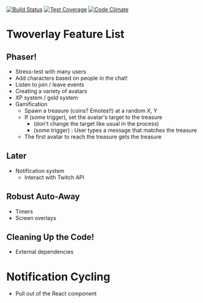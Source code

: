 [![Build Status](https://travis-ci.org/gisikw/twoverlay.svg?branch=master)](https://travis-ci.org/gisikw/twoverlay)
[![Test Coverage](https://codeclimate.com/github/gisikw/twoverlay/badges/coverage.svg)](https://codeclimate.com/github/gisikw/twoverlay/coverage)
[![Code Climate](https://codeclimate.com/github/gisikw/twoverlay/badges/gpa.svg)](https://codeclimate.com/github/gisikw/twoverlay)

# Twoverlay Feature List

## Phaser!
- Stress-test with many users
- Add characters based on people in the chat!
- Listen to join / leave events
- Creating a variety of avatars
- XP system / gold system
- Gamification
  - Spawn a treasure (coins? Emotes!!) at a random X, Y
  - If (some trigger), set the avatar's target to the treasure
    - (don't change the target like usual in the process)
    - (some trigger) : User types a message that matches the treasure
  - The first avatar to reach the treasure gets the treasure

## Later
- Notification system
  - Interact with Twitch API

## Robust Auto-Away
- Timers
- Screen overlays

## Cleaning Up the Code!
- External dependencies

# Notification Cycling
- Pull out of the React component
